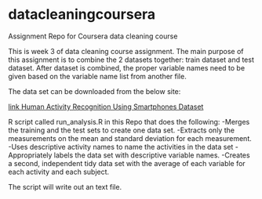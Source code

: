 datacleaningcoursera
====================

Assignment Repo for Coursera data cleaning course

This is week 3 of data cleaning course assignment. The main purpose of this assignment is to combine the 2 datasets
together: train dataset and test dataset. After dataset is combined, the proper variable names need to be given based
on the variable name list from another file.

The data set can be downloaded from the below site:

[link Human Activity Recognition Using Smartphones Dataset]([https://d396qusza40orc.cloudfront.net/getdata%2Fprojectfiles%2FUCI%20HAR%20Dataset.zip])

R script called run_analysis.R in this Repo that does the following:
  -Merges the training and the test sets to create one data set.
  -Extracts only the measurements on the mean and standard deviation for each measurement. 
  -Uses descriptive activity names to name the activities in the data set
  -Appropriately labels the data set with descriptive variable names. 
  -Creates a second, independent tidy data set with the average of each variable for each activity and each subject. 
  
The script will write out an text file.
